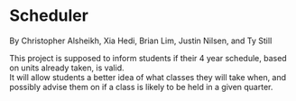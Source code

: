 
# Scheduler

By Christopher Alsheikh, Xia Hedi, Brian Lim, Justin Nilsen, and Ty Still  

This project is supposed to inform students if their 4 year schedule, based on units already taken, is valid.  
It will allow students a better idea of what classes they will take when, and possibly advise them on if a class is likely to be held in a given quarter.  